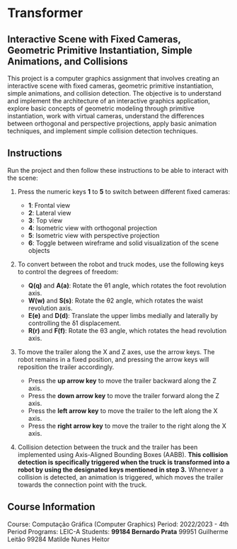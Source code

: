 # Transformer #

## Interactive Scene with Fixed Cameras, Geometric Primitive Instantiation, Simple Animations, and Collisions

This project is a computer graphics assignment that involves creating an interactive scene with fixed cameras, geometric primitive instantiation, simple animations, and collision detection. The objective is to understand and implement the architecture of an interactive graphics application, explore basic concepts of geometric modeling through primitive instantiation, work with virtual cameras, understand the differences between orthogonal and perspective projections, apply basic animation techniques, and implement simple collision detection techniques.

## Instructions

Run the project and then follow these instructions to be able to interact with the scene:

1. Press the numeric keys **1** to **5** to switch between different fixed cameras:
   - **1**: Frontal view
   - **2**: Lateral view
   - **3**: Top view
   - **4**: Isometric view with orthogonal projection
   - **5**: Isometric view with perspective projection
   - **6**: Toggle between wireframe and solid visualization of the scene objects


2. To convert between the robot and truck modes, use the following keys to control the degrees of freedom:
   - **Q(q)** and **A(a)**: Rotate the θ1 angle, which rotates the foot revolution axis.
   - **W(w)** and **S(s)**: Rotate the θ2 angle, which rotates the waist revolution axis.
   - **E(e)** and **D(d)**: Translate the upper limbs medially and laterally by controlling the δ1 displacement.
   - **R(r)** and **F(f)**: Rotate the θ3 angle, which rotates the head revolution axis.
   

3. To move the trailer along the X and Z axes, use the arrow keys. The robot remains in a fixed position, and pressing the arrow keys will reposition the trailer accordingly.

   - Press the **up arrow key** to move the trailer backward along the Z axis.
   - Press the **down arrow key** to move the trailer forward along the Z axis.
   - Press the **left arrow key** to move the trailer to the left along the X axis.
   - Press the **right arrow key** to move the trailer to the right along the X axis. 

4. Collision detection between the truck and the trailer has been implemented using Axis-Aligned Bounding Boxes (AABB). **This collision detection is specifically triggered when the truck is transformed into a robot by using the designated keys mentioned in step 3.**  Whenever a collision is detected, an animation is triggered, which moves the trailer towards the connection point with the truck.

## Course Information

Course: Computação Gráfica (Computer Graphics)
Period: 2022/2023 - 4th Period
Programs: LEIC-A
Students:
    **99184 Bernardo Prata**
    99951 Guilherme Leitão 
    99284 Matilde Nunes Heitor

